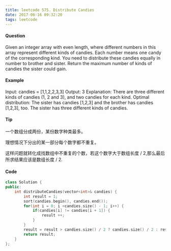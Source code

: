 ```yaml
---
title: leetcode 575. Distribute Candies
date: 2017-06-16 09:32:20
tags: leetcode
---
```


#### Question

Given an integer array with even length, where different numbers in this array represent different kinds of candies. Each number means one candy of the corresponding kind. You need to distribute these candies equally in number to brother and sister. Return the maximum number of kinds of candies the sister could gain.

#### Example

Input: candies = [1,1,2,2,3,3]
Output: 3
Explanation:
There are three different kinds of candies (1, 2 and 3), and two candies for each kind.
Optimal distribution: The sister has candies [1,2,3] and the brother has candies [1,2,3], too.
The sister has three different kinds of candies.

#### Tip

一个数组分成两份，某份数字种类最多。

理想情况下分出的某一部分每个数字都不重复。

这样问题就转化成找数组中不重复的个数，若这个数字大于数组长度 / 2,那么最后所求结果应该是数组长度 / 2.

#### Code

```C++
class Solution {
public:
    int distributeCandies(vector<int>& candies) {
        int result = 1;
        sort(candies.begin(), candies.end());
        for(int i = 0; i <candies.size() - 1; i++) {
            if(candies[i] != candies[i + 1]) {
                result ++;
            }
        }
        result = result > candies.size() / 2 ? candies.size() / 2 : result;
        return result;
    }
};
```
